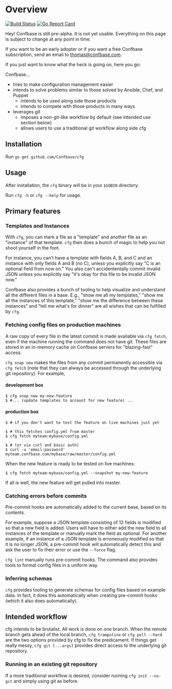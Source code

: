 # Overview

[![Build Status](https://travis-ci.org/Confbase/cfg.svg?branch=master)](https://travis-ci.org/Confbase/cfg) [![Go Report Card](https://goreportcard.com/badge/github.com/Confbase/cfg)](https://goreportcard.com/report/github.com/Confbase/cfg)


Hey! Confbase is still pre-alpha. It is not yet usable. Everything on this
page is subject to change at any point in time.

If you want to be an early adopter or if you want a free Confbase subscription,
send an email to thomas@confbase.com.

If you just want to know what the heck is going on, here you go:

Confbase...

* tries to make configuration management easier
* intends to solve problems similar to those solved by Ansible, Chef, and Puppet
    * intends to be used along side those products
    * intends to compete with those products in many ways
* leverages git
    * imposes a non-git-like workflow by default (see intended use section below)
    * allows users to use a traditional git workflow along side cfg

## Installation

Run `go get github.com/Confbase/cfg`

## Usage

After installation, the `cfg` binary will be in your `$GOBIN` directory.

Run `cfg -h` or `cfg --help` for usage.

## Primary features

### Templates and Instances

With `cfg`, you can mark a file as a "template" and another file as an "instance"
of that template. `cfg` then does a bunch of magic to help you not shoot yourself
in the foot.

For instance, you can't have a template with fields A, B, and C and
an instance with only fields A and B (no C), unless you explicitly say "C is an
optional field from now on." You also can't accidententally commit invalid JSON 
unless you explicitly say "it's okay for this file to be invalid JSON now."

Confbase also provides a bunch of tooling to help visualize and understand all
the different files in a base. E.g., "show me all my templates," "show me all the
instances of this template," "show me the difference between these instances"
and "tell me what's for dinner" are all wishes that can be fulfilled by `cfg`.

### Fetching config files on production machines

A raw copy of every file in the latest commit is made available via `cfg fetch`,
even if the machine running the command does not have git. These files are 
stored in an in-memory cache on Confbase servers for "blazing-fast" access.

`cfg snap new` makes the files from any commit permanently accessible via
`cfg fetch` (note that they can always be accessed through the underlying git
 repository). For example,

#### development box

```
$ cfg snap new my-new-feature
$ #... (update templates to account for new feature) ...
```

#### production box

```
$ # if you don't want to test the feature on live machines just yet

$ # this fetches config.yml from master
$ cfg fetch myteam:mybase/config.yml

$ # (or via curl and basic auth)
$ curl -u 'email:password' myteam.confbase.com/mybase/raw/master/config.yml
```

When the new feature is ready to be tested on live machines:

```
$ cfg fetch myteam:mybase/config.yml --snapshot my-new-feature
```

If all is well, the new feature will get pulled into master.


### Catching errors before commits

Pre-commit hooks are automatically added to the current base, based on its
contents.

For example, suppose a JSON template consisting of 12 fields is modified so that
a new field is added. Users will have to either add the new field to all
instances of the template or manually mark the field as optional. For another
example, if an instance of a JSON template is erroneously modified so that it is
no longer JSON, a pre-commit hook will automatically detect this
and ask the user to fix their error or use the `--force` flag.

`cfg lint` manually runs pre-commit hooks. The command also provides tools to
format config files in a uniform way.

### Inferring schemas

`cfg` provides tooling to generate schemas for config files based on example
data. In fact, it does this automatically when creating pre-commit hooks (which
it also does automatically).

## Intended workflow

cfg intends to be brutalist. All work is done on one branch. When the remote
branch gets ahead of the local branch, `cfg trampoline` or `cfg pull --hard`
are the two options provided by cfg to fix the predicament. If things get
really messy, `cfg git [...args]` provides direct access to the underlying
git repository.

### Running in an existing git repository

If a more traditional workflow is desired, consider running `cfg init --no-git`
and simply using git as before.
